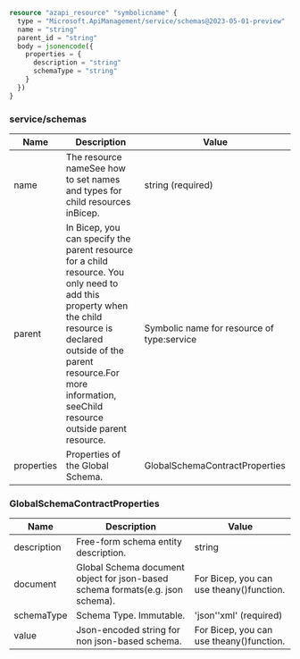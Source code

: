 ```terraform
resource "azapi_resource" "symbolicname" {
  type = "Microsoft.ApiManagement/service/schemas@2023-05-01-preview"
  name = "string"
  parent_id = "string"
  body = jsonencode({
    properties = {
      description = "string"
      schemaType = "string"
    }
  })
}

```

### service/schemas

| Name | Description | Value |
|-|-|-|
| name | The resource nameSee how to set names and types for child resources inBicep. | string (required) |
| parent | In Bicep, you can specify the parent resource for a child resource. You only need to add this property when the child resource is declared outside of the parent resource.For more information, seeChild resource outside parent resource. | Symbolic name for resource of type:service |
| properties | Properties of the Global Schema. | GlobalSchemaContractProperties |


### GlobalSchemaContractProperties

| Name | Description | Value |
|-|-|-|
| description | Free-form schema entity description. | string |
| document | Global Schema document object for json-based schema formats(e.g. json schema). | For Bicep, you can use theany()function. |
| schemaType | Schema Type. Immutable. | 'json''xml' (required) |
| value | Json-encoded string for non json-based schema. | For Bicep, you can use theany()function. |



